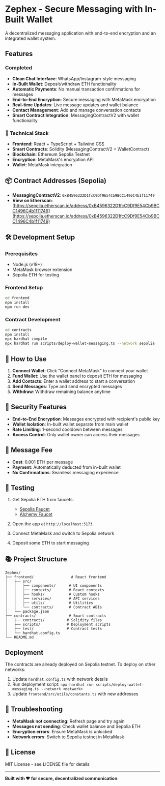 # Zephex - Secure Messaging with In-Built Wallet

A decentralized messaging application with end-to-end encryption and an integrated wallet system.

##  Features

###  **Completed**
- **Clean Chat Interface**: WhatsApp/Instagram-style messaging
- **In-Built Wallet**: Deposit/withdraw ETH functionality
- **Automatic Payments**: No manual transaction confirmations for messages
- **End-to-End Encryption**: Secure messaging with MetaMask encryption
- **Real-time Updates**: Live message updates and wallet balance
- **Contact Management**: Add and manage conversation contacts
- **Smart Contract Integration**: MessagingContractV2 with wallet functionality

### 🔧 **Technical Stack**
- **Frontend**: React + TypeScript + Tailwind CSS
- **Smart Contracts**: Solidity (MessagingContractV2 + WalletContract)
- **Blockchain**: Ethereum Sepolia Testnet
- **Encryption**: MetaMask's encryption API
- **Wallet**: MetaMask integration

## 📦 **Contract Addresses (Sepolia)**

- **MessagingContractV2**: `0xB4596322D1fcC9Df9E54Cb9BCC1496C4b1f11749`
- **View on Etherscan**: [https://sepolia.etherscan.io/address/0xB4596322D1fcC9Df9E54Cb9BCC1496C4b1f11749](https://sepolia.etherscan.io/address/0xB4596322D1fcC9Df9E54Cb9BCC1496C4b1f11749)

## 🛠 **Development Setup**

### Prerequisites
- Node.js (v18+)
- MetaMask browser extension
- Sepolia ETH for testing

### Frontend Setup
```bash
cd frontend
npm install
npm run dev
```

### Contract Development
```bash
cd contracts
npm install
npx hardhat compile
npx hardhat run scripts/deploy-wallet-messaging.ts --network sepolia
```

## 📱 **How to Use**

1. **Connect Wallet**: Click "Connect MetaMask" to connect your wallet
2. **Fund Wallet**: Use the wallet panel to deposit ETH for messaging
3. **Add Contacts**: Enter a wallet address to start a conversation
4. **Send Messages**: Type and send encrypted messages
5. **Withdraw**: Withdraw remaining balance anytime

## 🔐 **Security Features**

- **End-to-End Encryption**: Messages encrypted with recipient's public key
- **Wallet Isolation**: In-built wallet separate from main wallet
- **Rate Limiting**: 1-second cooldown between messages
- **Access Control**: Only wallet owner can access their messages

## 🎯 **Message Fee**

- **Cost**: 0.001 ETH per message
- **Payment**: Automatically deducted from in-built wallet
- **No Confirmations**: Seamless messaging experience

## 🧪 **Testing**

1. Get Sepolia ETH from faucets:
   - [Sepolia Faucet](https://sepoliafaucet.com/)
   - [Alchemy Faucet](https://www.alchemy.com/faucets/ethereum-sepolia)

2. Open the app at `http://localhost:5173`
3. Connect MetaMask and switch to Sepolia network
4. Deposit some ETH to start messaging

## 📚 **Project Structure**

```
Zephex/
├── frontend/                 # React frontend
│   ├── src/
│   │   ├── components/      # UI components
│   │   ├── contexts/        # React contexts
│   │   ├── hooks/           # Custom hooks
│   │   ├── services/        # API services
│   │   ├── utils/           # Utilities
│   │   └── contracts/       # Contract ABIs
│   └── package.json
├── contracts/               # Smart contracts
│   ├── contracts/          # Solidity files
│   ├── scripts/            # Deployment scripts
│   ├── test/               # Contract tests
│   └── hardhat.config.ts
└── README.md
```

##  **Deployment**

The contracts are already deployed on Sepolia testnet. To deploy on other networks:

1. Update `hardhat.config.ts` with network details
2. Run deployment script: `npx hardhat run scripts/deploy-wallet-messaging.ts --network <network>`
3. Update `frontend/src/utils/constants.ts` with new addresses

## 🐛 **Troubleshooting**

- **MetaMask not connecting**: Refresh page and try again
- **Messages not sending**: Check wallet balance and Sepolia ETH
- **Encryption errors**: Ensure MetaMask is unlocked
- **Network errors**: Switch to Sepolia testnet in MetaMask

## 📄 **License**

MIT License - see LICENSE file for details

---

**Built with ❤️ for secure, decentralized communication**
